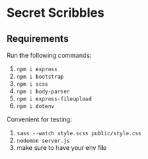 # Secret Scribbles

## Requirements
Run the following commands:
1. `npm i express`
2. `npm i bootstrap`
3. `npm i scss`
4. `npm i body-parser`
5. `npm i express-fileupload`
6. `npm i dotenv`

Convenient for testing:
1. `sass --watch style.scss public/style.css`
2. `nodemon server.js`
3. make sure to have your env file
